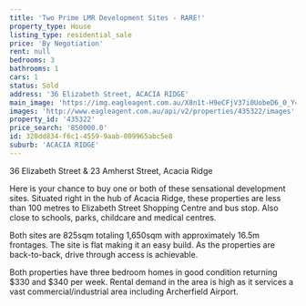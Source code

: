 ```yaml
---
title: 'Two Prime LMR Development Sites - RARE!'
property_type: House
listing_type: residential_sale
price: 'By Negotiation'
rent: null
bedrooms: 3
bathrooms: 1
cars: 1
status: Sold
address: '36 Elizabeth Street, ACACIA RIDGE'
main_image: 'https://img.eagleagent.com.au/X8n1t-H9eCFjV37i0UobeD6_0_Y=/1280x854/smart/https://s3-us-west-2.amazonaws.com/eagleagent-orig/images/6823201/118543659-image-M.jpg'
images: 'http://www.eagleagent.com.au/api/v2/properties/435322/images'
property_id: '435322'
price_search: '850000.0'
id: 320dd834-f6c1-4559-9aab-009965abc5e8
suburb: 'ACACIA RIDGE'
---
```

36 Elizabeth Street & 23 Amherst Street, Acacia Ridge

Here is your chance to buy one or both of these sensational development sites. Situated right in the hub of Acacia Ridge, these properties are less than 100 metres to Elizabeth Street Shopping Centre and bus stop. Also close to schools, parks, childcare and medical centres.

Both sites are 825sqm totaling 1,650sqm with approximately 16.5m frontages. The site is flat making it an easy build. As the properties are back-to-back, drive through access is achievable.

Both properties have three bedroom homes in good condition returning $330 and $340 per week. Rental demand in the area is high as it services a vast commercial/industrial area including Archerfield Airport.